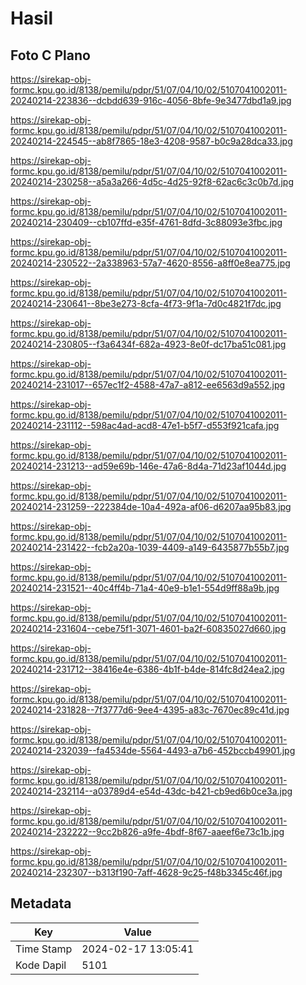 # Hasil

## Foto C Plano

https://sirekap-obj-formc.kpu.go.id/8138/pemilu/pdpr/51/07/04/10/02/5107041002011-20240214-223836--dcbdd639-916c-4056-8bfe-9e3477dbd1a9.jpg

https://sirekap-obj-formc.kpu.go.id/8138/pemilu/pdpr/51/07/04/10/02/5107041002011-20240214-224545--ab8f7865-18e3-4208-9587-b0c9a28dca33.jpg

https://sirekap-obj-formc.kpu.go.id/8138/pemilu/pdpr/51/07/04/10/02/5107041002011-20240214-230258--a5a3a266-4d5c-4d25-92f8-62ac6c3c0b7d.jpg

https://sirekap-obj-formc.kpu.go.id/8138/pemilu/pdpr/51/07/04/10/02/5107041002011-20240214-230409--cb107ffd-e35f-4761-8dfd-3c88093e3fbc.jpg

https://sirekap-obj-formc.kpu.go.id/8138/pemilu/pdpr/51/07/04/10/02/5107041002011-20240214-230522--2a338963-57a7-4620-8556-a8ff0e8ea775.jpg

https://sirekap-obj-formc.kpu.go.id/8138/pemilu/pdpr/51/07/04/10/02/5107041002011-20240214-230641--8be3e273-8cfa-4f73-9f1a-7d0c4821f7dc.jpg

https://sirekap-obj-formc.kpu.go.id/8138/pemilu/pdpr/51/07/04/10/02/5107041002011-20240214-230805--f3a6434f-682a-4923-8e0f-dc17ba51c081.jpg

https://sirekap-obj-formc.kpu.go.id/8138/pemilu/pdpr/51/07/04/10/02/5107041002011-20240214-231017--657ec1f2-4588-47a7-a812-ee6563d9a552.jpg

https://sirekap-obj-formc.kpu.go.id/8138/pemilu/pdpr/51/07/04/10/02/5107041002011-20240214-231112--598ac4ad-acd8-47e1-b5f7-d553f921cafa.jpg

https://sirekap-obj-formc.kpu.go.id/8138/pemilu/pdpr/51/07/04/10/02/5107041002011-20240214-231213--ad59e69b-146e-47a6-8d4a-71d23af1044d.jpg

https://sirekap-obj-formc.kpu.go.id/8138/pemilu/pdpr/51/07/04/10/02/5107041002011-20240214-231259--222384de-10a4-492a-af06-d6207aa95b83.jpg

https://sirekap-obj-formc.kpu.go.id/8138/pemilu/pdpr/51/07/04/10/02/5107041002011-20240214-231422--fcb2a20a-1039-4409-a149-6435877b55b7.jpg

https://sirekap-obj-formc.kpu.go.id/8138/pemilu/pdpr/51/07/04/10/02/5107041002011-20240214-231521--40c4ff4b-71a4-40e9-b1e1-554d9ff88a9b.jpg

https://sirekap-obj-formc.kpu.go.id/8138/pemilu/pdpr/51/07/04/10/02/5107041002011-20240214-231604--cebe75f1-3071-4601-ba2f-60835027d660.jpg

https://sirekap-obj-formc.kpu.go.id/8138/pemilu/pdpr/51/07/04/10/02/5107041002011-20240214-231712--38416e4e-6386-4b1f-b4de-814fc8d24ea2.jpg

https://sirekap-obj-formc.kpu.go.id/8138/pemilu/pdpr/51/07/04/10/02/5107041002011-20240214-231828--7f3777d6-9ee4-4395-a83c-7670ec89c41d.jpg

https://sirekap-obj-formc.kpu.go.id/8138/pemilu/pdpr/51/07/04/10/02/5107041002011-20240214-232039--fa4534de-5564-4493-a7b6-452bccb49901.jpg

https://sirekap-obj-formc.kpu.go.id/8138/pemilu/pdpr/51/07/04/10/02/5107041002011-20240214-232114--a03789d4-e54d-43dc-b421-cb9ed6b0ce3a.jpg

https://sirekap-obj-formc.kpu.go.id/8138/pemilu/pdpr/51/07/04/10/02/5107041002011-20240214-232222--9cc2b826-a9fe-4bdf-8f67-aaeef6e73c1b.jpg

https://sirekap-obj-formc.kpu.go.id/8138/pemilu/pdpr/51/07/04/10/02/5107041002011-20240214-232307--b313f190-7aff-4628-9c25-f48b3345c46f.jpg


## Metadata

| Key        | Value               |
| ---------- | ------------------- |
| Time Stamp | 2024-02-17 13:05:41 |
| Kode Dapil | 5101                |



